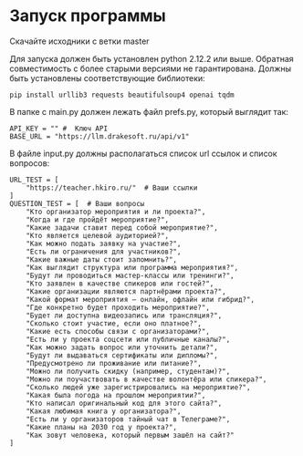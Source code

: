 # Запуск программы
Скачайте исходники с ветки master

Для запуска должен быть установлен python 2.12.2 или выше. Обратная совместимость с более старыми версиями не гарантирована.
Должны быть установлены соответствующие библиотеки:

    pip install urllib3 requests beautifulsoup4 openai tqdm
   В папке с main.py должен лежать файл prefs.py,  который выглядит так:

    API_KEY = "" #  Ключ API
    BASE_URL = "https://llm.drakesoft.ru/api/v1"  
В файле input.py должны располагаться список url ссылок и список вопросов:

    URL_TEST = [  
        "https://teacher.hkiro.ru/"  # Ваши ссылки
    ]  
    QUESTION_TEST = [  # Ваши вопросы
        "Кто организатор мероприятия и ли проекта?",  
        "Когда и где пройдёт мероприятие?",  
        "Какие задачи ставит перед собой мероприятие?",  
        "Кто является целевой аудиторией?",  
        "Как можно подать заявку на участие?",  
        "Есть ли ограничения для участников?",  
        "Какие важные даты стоит запомнить?",  
        "Как выглядит структура или программа мероприятия?",  
        "Будут ли проводиться мастер-классы или тренинги?",  
        "Кто заявлен в качестве спикеров или гостей?",  
        "Какие организации являются партнёрами проекта?",  
        "Какой формат мероприятия — онлайн, офлайн или гибрид?",  
        "Где конкретно будет проходить мероприятие?",  
        "Будет ли доступна видеозапись или трансляция?",  
        "Сколько стоит участие, если оно платное?",  
        "Какие есть способы связи с организаторами?",  
        "Есть ли у проекта соцсети или публичные каналы?",  
        "Как можно задать вопрос или уточнить детали?",  
        "Будут ли выдаваться сертификаты или дипломы?",  
        "Предусмотрено ли проживание или питание?",  
        "Можно ли получить скидку (например, студентам)?",  
        "Можно ли поучаствовать в качестве волонтёра или спикера?",  
        "Сколько людей уже зарегистрировались на мероприятие?",  
        "Какая была погода на прошлом мероприятии?",  
        "Кто написал оригинальный код для этого сайта?",  
        "Какая любимая книга у организатора?",  
        "Есть ли у организаторов тайный чат в Телеграме?",  
        "Какие планы на 2030 год у проекта?",  
        "Как зовут человека, который первым зашёл на сайт?"  
    ]
